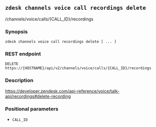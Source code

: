 ## `zdesk channels voice call recordings delete`

/channels/voice/calls/{CALL_ID}/recordings

### Synopsis

    zdesk channels voice call recordings delete [ ... ]

### REST endpoint

    DELETE https://{HOSTNAME}/api/v2/channels/voice/calls/{CALL_ID}/recordings

### Description

https://developer.zendesk.com/api-reference/voice/talk-api/recordings#delete-recording

### Positional parameters

* `CALL_ID`

